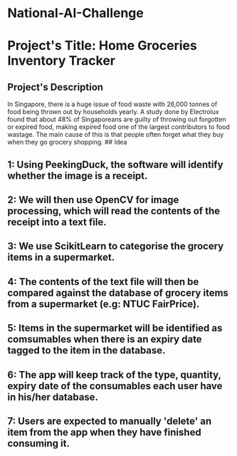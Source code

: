 # National-AI-Challenge
<h1> Project's Title: Home Groceries Inventory Tracker </h1>
<h2> Project's Description </h2>
In Singapore, there is a huge issue of food waste with 26,000 tonnes of food being thrown out by households yearly. A study done by Electrolux found that about 48% of Singaporeans are guilty of throwing out forgotten or expired food, making expired food one of the largest contributors to food wastage. The main cause of this is that people often forget what they buy when they go grocery shopping.
## Idea 
<h2> 1: Using PeekingDuck, the software will identify whether the image is a receipt. </h2>
<h2> 2: We will then use OpenCV for image processing, which will read the contents of the receipt into a text file. </h2>
<h2> 3: We use ScikitLearn to categorise the grocery items in a supermarket. </h2>
<h2> 4: The contents of the text file will then be compared against the database of grocery items from a supermarket (e.g: NTUC FairPrice). </h2>
<h2> 5: Items in the supermarket will be identified as comsumables when there is an expiry date tagged to the item in the database. </h2>
<h2> 6: The app will keep track of the type, quantity, expiry date of the consumables each user have in his/her database. </h2>
<h2> 7: Users are expected to manually 'delete' an item from the app when they have finished consuming it. </h2>
